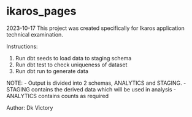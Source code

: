 # ikaros_pages
2023-10-17
This project was created specifically for Ikaros application technical examination.

Instructions:
1. Run dbt seeds to load data to staging schema
2. Run dbt test to check uniqueness of dataset
3. Run dbt run to generate data

NOTE:
    - Output is divided into 2 schemas, ANALYTICS and STAGING.
    - STAGING contains the derived data which will be used in analysis
    - ANALYTICS contains counts as required

Author: Dk Victory
